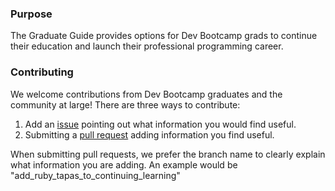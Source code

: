 ### Purpose
The Graduate Guide provides options for Dev Bootcamp grads to continue their
education and launch their professional programming career.


### Contributing
We welcome contributions from Dev Bootcamp graduates and the community at
large! There are three ways to contribute:

1. Add an [issue](issuses/) pointing out what information you would find useful.
2. Submitting a [pull
   request](https://help.github.com/articles/using-pull-requests) adding
   information you find useful.

When submitting pull requests, we prefer the branch name to clearly explain
what information you are adding. An example would be
"add\_ruby\_tapas\_to\_continuing\_learning"
